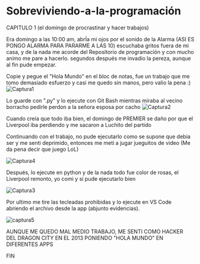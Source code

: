 # Sobreviviendo-a-la-programación 

CAPITULO 1 (el domingo de procrastinar y hacer trabajos)

Era domingo a las 10:00 am, abrÍa mi ojos por el sonido de la Alarma (ASI ES PONGO ALARMA PARA PARARME A LAS 10)
escuchaba gritos fuera de mi casa, y de la nada me acorde del Repositorio de programación y con mucho animo me pare a hacerlo.
segundos después me invadio la pereza, aunque al fin pude empezar.

Copie y pegue el "Hola Mundo" en el bloc de notas, fue un trabajo que me tomo demasiado esfuerzo y casi me quedo sin manos, pero valio la pena :)
![Captura1](https://github.com/EmpanadasCONGuaro/Sobreviviendo-a-la-programacion/assets/142174506/7802ed2d-61c7-4a97-9d9f-12b14a7a2ee5)

Lo guarde con ".py" y lo ejecute con Git Bash mientras miraba al vecino borracho pedirle perdon a la señora esposa por cacho
![Captura2](https://github.com/EmpanadasCONGuaro/Sobreviviendo-a-la-programacion/assets/142174506/fdb71dc7-60ac-4626-9f32-a883e84f1e57)

Cuando creía que todo iba bien, el domingo de PREMIER se daño por que el Liverpool iba perdiendo y me sacaron a Luchito del partido

Continuando con el trabajo, no pude ejecutarlo como se supone que debia ser y me senti deprimido, entonces me meti a jugar jueguitos 
de video (Me da pena decir que juego LoL)

![Captura4](https://github.com/EmpanadasCONGuaro/Sobreviviendo-a-la-programacion/assets/142174506/9bdb27ab-d014-4f1e-9fdc-ed181c1a77c8)

Después, lo ejecute en python y de la nada todo fue color de rosas,  el Liverpool remonto, yo comi y si pude ejecutarlo bien

![Captura3](https://github.com/EmpanadasCONGuaro/Sobreviviendo-a-la-programacion/assets/142174506/c47d123b-2caf-4a82-b457-972318074b79)


Por ultimo me tire las tecleadas prohibidas y lo ejecute en VS Code abriendo el archivo desde la app (abjunto evidencias). 

![captura5](https://github.com/EmpanadasCONGuaro/Sobreviviendo-a-la-programacion/assets/142174506/778780a4-4510-484e-bc5f-1683710f10de)




AUNQUE ME QUEDO MAL MEDIO TRABAJO, ME SENTI COMO HACKER DEL DRAGON CITY EN EL 2013 PONIENDO "HOLA MUNDO" EN DIFERENTES APPS

FIN 
